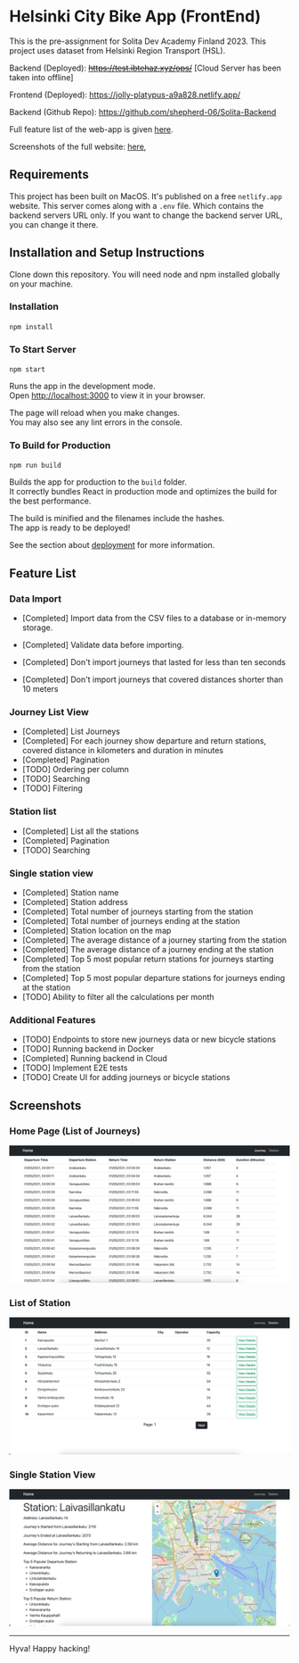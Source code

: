 # Helsinki City Bike App (FrontEnd)

This is the pre-assignment for Solita Dev Academy Finland 2023. This project uses dataset from Helsinki Region Transport (HSL).

Backend (Deployed): ~~<https://test.ibtehaz.xyz/ops/>~~ [Cloud Server has been taken into offline]

Frontend (Deployed): <https://jolly-platypus-a9a828.netlify.app/>

Backend (Github Repo): <https://github.com/shepherd-06/Solita-Backend>

Full feature list of the web-app is given [here](https://github.com/shepherd-06/Solita-FrontEnd#feature-list).

Screenshots of the full website: [here](https://github.com/shepherd-06/Solita-FrontEnd#screenshots),

## Requirements

This project has been built on MacOS. It's published on a free `netlify.app` website. This server comes along with a `.env` file. Which contains the backend servers URL only. If you want to change the backend server URL, you can change it there.

## Installation and Setup Instructions

Clone down this repository. You will need node and npm installed globally on your machine.

### Installation

`npm install`

### To Start Server

`npm start`

Runs the app in the development mode.\
Open [http://localhost:3000](http://localhost:3000) to view it in your browser.

The page will reload when you make changes.\
You may also see any lint errors in the console.

### To Build for Production

`npm run build`

Builds the app for production to the `build` folder.\
It correctly bundles React in production mode and optimizes the build for the best performance.

The build is minified and the filenames include the hashes.\
The app is ready to be deployed!

See the section about [deployment](https://facebook.github.io/create-react-app/docs/deployment) for more information.

## Feature List

### Data Import

* [Completed] Import data from the CSV files to a database or in-memory storage.

* [Completed] Validate data before importing.

* [Completed] Don't import journeys that lasted for less than ten seconds

* [Completed] Don't import journeys that covered distances shorter than 10 meters

### Journey List View

* [Completed] List Journeys
* [Completed] For each journey show departure and return stations, covered distance in kilometers and duration in minutes
* [Completed] Pagination
* [TODO] Ordering per column
* [TODO] Searching
* [TODO] Filtering

### Station list

* [Completed] List all the stations
* [Completed] Pagination
* [TODO] Searching

### Single station view

* [Completed] Station name
* [Completed] Station address
* [Completed] Total number of journeys starting from the station
* [Completed] Total number of journeys ending at the station
* [Completed] Station location on the map
* [Completed] The average distance of a journey starting from the station
* [Completed] The average distance of a journey ending at the station
* [Completed] Top 5 most popular return stations for journeys starting from the station
* [Completed] Top 5 most popular departure stations for journeys ending at the station
* [TODO] Ability to filter all the calculations per month

### Additional Features

* [TODO] Endpoints to store new journeys data or new bicycle stations
* [TODO] Running backend in Docker
* [Completed] Running backend in Cloud
* [TODO] Implement E2E tests
* [TODO] Create UI for adding journeys or bicycle stations

## Screenshots

### Home Page (List of Journeys)

![home page](https://github.com/shepherd-06/Solita-FrontEnd/blob/dev/screenshots/Screenshot%202023-02-10%20at%2012.23.18.png?raw=true)

### List of Station

![station list](https://github.com/shepherd-06/Solita-FrontEnd/blob/dev/screenshots/Screenshot%202023-02-10%20at%2012.23.34.png?raw=true)

### Single Station View

![stationview](https://github.com/shepherd-06/Solita-FrontEnd/blob/dev/screenshots/Screenshot%202023-02-10%20at%2012.23.54.png?raw=true)

-----------
Hyva! Happy hacking!
